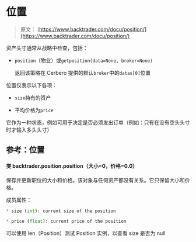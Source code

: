 # 位置

> 原文： [https://www.backtrader.com/docu/position/](https://www.backtrader.com/docu/position/)

资产头寸通常从战略中检查，包括：

*   `position`（物业）或`getposition(data=None, broker=None)`

    返回该策略在 Cerbero 提供的默认`broker`中的`datas[0]`位置

位置仅表示以下各项：

*   `size`持有的资产

*   平均价格为`price`

它作为一种状态，例如可用于决定是否必须发出订单（例如：只有在没有空头头寸时才输入多头头寸）

## 参考：位置

#### 类 backtrader.position.position（大小=0，价格=0.0）

保存并更新职位的大小和价格。该对象与任何资产都没有关系。它只保留大小和价格。

成员属性：

```py
* size (int): current size of the position

* price (float): current price of the position 
```

可以使用 len（Position）测试 Position 实例，以查看 size 是否为 null